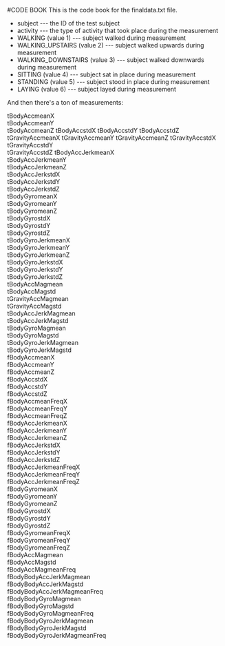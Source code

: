 
#CODE BOOK
This is the code book for the finaldata.txt file.

* subject --- the ID of the test subject
* activity --- the type of activity that took place during the measurement
* WALKING (value 1) --- subject walked during measurement
* WALKING_UPSTAIRS (value 2) --- subject walked upwards during measurement
* WALKING_DOWNSTAIRS (value 3) --- subject walked downwards during measurement
* SITTING (value 4) --- subject sat in place during measurement
* STANDING (value 5) --- subject stood in place during measurement
* LAYING (value 6) --- subject layed during measurement

And then there's a ton of measurements:

tBodyAccmeanX       
tBodyAccmeanY               
tBodyAccmeanZ
tBodyAccstdX
tBodyAccstdY
tBodyAccstdZ                
tGravityAccmeanX
tGravityAccmeanY
tGravityAccmeanZ
tGravityAccstdX             
tGravityAccstdY  
tGravityAccstdZ 
tBodyAccJerkmeanX            
tBodyAccJerkmeanY           
tBodyAccJerkmeanZ            
tBodyAccJerkstdX             
tBodyAccJerkstdY             
tBodyAccJerkstdZ            
tBodyGyromeanX               
tBodyGyromeanY               
tBodyGyromeanZ               
tBodyGyrostdX               
tBodyGyrostdY                
tBodyGyrostdZ                
tBodyGyroJerkmeanX           
tBodyGyroJerkmeanY          
tBodyGyroJerkmeanZ           
tBodyGyroJerkstdX            
tBodyGyroJerkstdY            
tBodyGyroJerkstdZ           
tBodyAccMagmean              
tBodyAccMagstd               
tGravityAccMagmean           
tGravityAccMagstd           
tBodyAccJerkMagmean          
tBodyAccJerkMagstd           
tBodyGyroMagmean             
tBodyGyroMagstd             
tBodyGyroJerkMagmean         
tBodyGyroJerkMagstd          
fBodyAccmeanX                
fBodyAccmeanY               
fBodyAccmeanZ                
fBodyAccstdX                 
fBodyAccstdY                 
fBodyAccstdZ                
fBodyAccmeanFreqX            
fBodyAccmeanFreqY            
fBodyAccmeanFreqZ            
fBodyAccJerkmeanX           
fBodyAccJerkmeanY            
fBodyAccJerkmeanZ            
fBodyAccJerkstdX             
fBodyAccJerkstdY            
fBodyAccJerkstdZ             
fBodyAccJerkmeanFreqX        
fBodyAccJerkmeanFreqY        
fBodyAccJerkmeanFreqZ       
fBodyGyromeanX               
fBodyGyromeanY               
fBodyGyromeanZ               
fBodyGyrostdX               
fBodyGyrostdY                
fBodyGyrostdZ                
fBodyGyromeanFreqX           
fBodyGyromeanFreqY          
fBodyGyromeanFreqZ           
fBodyAccMagmean              
fBodyAccMagstd               
fBodyAccMagmeanFreq         
fBodyBodyAccJerkMagmean      
fBodyBodyAccJerkMagstd       
fBodyBodyAccJerkMagmeanFreq  
fBodyBodyGyroMagmean        
fBodyBodyGyroMagstd          
fBodyBodyGyroMagmeanFreq     
fBodyBodyGyroJerkMagmean     
fBodyBodyGyroJerkMagstd     
fBodyBodyGyroJerkMagmeanFreq
